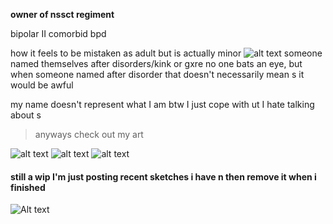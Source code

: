 **owner of nssct regiment**

bipolar II comorbid bpd

how it feels to be mistaken as adult but is actually minor
![alt text](https://files.catbox.moe/rmo9a0.jpg)
someone named themselves after disorders/kink or gxre no one bats an eye, but when someone named after disorder that doesn't necessarily mean s it would be awful

my name doesn't represent what I am btw I just cope with ut I hate talking about s

> anyways check out my art

![alt text](https://files.catbox.moe/p3im38.png)
![alt text](https://files.catbox.moe/d80ahu.jpg)
![alt text](https://files.catbox.moe/n75jco.png)
#### still a wip I'm just posting recent sketches i have n then remove it when i finished
![Alt text](https://files.catbox.moe/ztam00.jpg)
